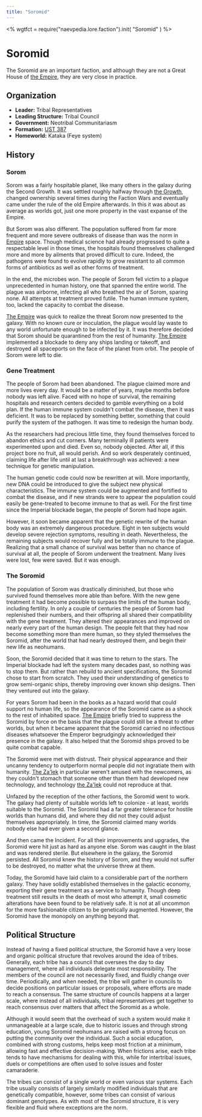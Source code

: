 ```yaml
---
title: "Soromid"
---
```

<%
wgtfct = require("naevpedia.lore.faction").init( "Soromid" )
%>
<widget wgtfct />

# Soromid

The Soromid are an important faction, and although they are not a Great House of [the Empire](lore/factions/empire), they are very close in practice.

## Organization

* **Leader:** Tribal Representatives
* **Leading Structure:** Tribal Council
* **Government:** Neotribal Communitariasm
* **Formation:** [UST 387](lore/history)
* **Homeworld:** Kataka (Feye system)

## History

### Sorom

Sorom was a fairly hospitable planet, like many others in the galaxy during the Second Growth.
It was settled roughly halfway through [the Growth](lore/history), changed ownership several times during the Faction Wars and eventually came under the rule of the old Empire afterwards.
In this it was about as average as worlds got, just one more property in the vast expanse of the Empire.

But Sorom was also different.
The population suffered from far more frequent and more severe outbreaks of disease than was the norm in [Empire](lore/factions/empire) space.
Though medical science had already progressed to quite a respectable level in those times, the hospitals found themselves challenged more and more by ailments that proved difficult to cure.
Indeed, the pathogens were found to evolve rapidly to grow resistant to all common forms of antibiotics as well as other forms of treatment.

In the end, the microbes won.
The people of Sorom fell victim to a plague unprecedented in human history, one that spanned the entire world.
The plague was airborne, infecting all who breathed the air of Sorom, sparing none.
All attempts at treatment proved futile.
The human immune system, too, lacked the capacity to combat the disease.

[The Empire](lore/factions/empire) was quick to realize the threat Sorom now presented to the galaxy.
With no known cure or inoculation, the plague would lay waste to any world unfortunate enough to be infected by it.
It was therefore decided that Sorom should be quarantined from the rest of humanity.
[The Empire](lore/factions/empire) implemented a blockade to deny any ships landing or takeoff, and destroyed all spaceports on the face of the planet from orbit.
The people of Sorom were left to die.

### Gene Treatment

The people of Sorom had been abandoned.
The plague claimed more and more lives every day.
It would be a matter of years, maybe months before nobody was left alive.
Faced with no hope of survival, the remaining hospitals and research centers decided to gamble everything on a bold plan.
If the human immune system couldn't combat the disease, then it was deficient.
It was to be replaced by something better, something that could purify the system of the pathogen.
It was time to redesign the human body.

As the researchers had precious little time, they found themselves forced to abandon ethics and cut corners.
Many terminally ill patients were experimented upon and died.
Even so, nobody objected.
After all, if this project bore no fruit, all would perish.
And so work desperately continued, claiming life after life until at last a breakthrough was achieved: a new technique for genetic manipulation.

The human genetic code could now be rewritten at will.
More importantly, new DNA could be introduced to give the subject new physical characteristics.
The immune system could be augmented and fortified to combat the disease, and if new strands were to appear the population could easily be gene-treated to become immune to that as well.
For the first time since the Imperial blockade began, the people of Sorom had hope again.

However, it soon became apparent that the genetic rewrite of the human body was an extremely dangerous procedure.
Eight in ten subjects would develop severe rejection symptoms, resulting in death.
Nevertheless, the remaining subjects would recover fully and be totally immune to the plague.
Realizing that a small chance of survival was better than no chance of survival at all, the people of Sorom underwent the treatment.
Many lives were lost, few were saved.
But it was enough.

### The Soromid

The population of Sorom was drastically diminished, but those who survived found themselves more able than before.
With the new gene treatment it had become possible to surpass the limits of the human body, including fertility.
In only a couple of centuries the people of Sorom had replenished their numbers, and their offspring all shared their compatibility with the gene treatment.
They altered their appearances and improved on nearly every part of the human design.
The people felt that they had now become something more than mere human, so they styled themselves the Soromid, after the world that had nearly destroyed them, and begin their new life as neohumans.

Soon, the Soromid decided that it was time to return to the stars.
The Imperial blockade had left the system many decades past, so nothing was to stop them.
But rather than rebuild to ancient specifications, the Soromid chose to start from scratch.
They used their understanding of genetics to grow semi-organic ships, thereby improving over known ship designs.
Then they ventured out into the galaxy.

For years Sorom had been in the books as a hazard world that could support no human life, so the appearance of the Soromid came as a shock to the rest of inhabited space.
[The Empire](lore/factions/empire) briefly tried to suppress the Soromid by force on the basis that the plague could still be a threat to other worlds, but when it became apparent that the Soromid carried no infectious diseases whatsoever the Emperor begrudgingly acknowledged their presence in the galaxy.
It also helped that the Soromid ships proved to be quite combat capable.

The Soromid were met with distrust.
Their physical appearance and their uncanny tendency to outperform normal people did not ingratiate them with humanity.
[The Za'lek](lore/factions/zalek) in particular weren't amused with the newcomers, as they couldn't stomach that someone other than them had developed new technology, and technology [the Za'lek](lore/factions/zalek) could not reproduce at that.

Unfazed by the reception of the other factions, the Soromid went to work.
The galaxy had plenty of suitable worlds left to colonize - at least, worlds suitable to the Soromid.
The Soromid had a far greater tolerance for hostile worlds than humans did, and where they did not they could adjust themselves appropriately.
In time, the Soromid claimed many worlds nobody else had ever given a second glance.

And then came the Incident.
For all their improvements and upgrades, the Soromid were hit just as hard as anyone else.
Sorom was caught in the blast and was rendered sterile.
But elsewhere in the galaxy, the Soromid persisted.
All Soromid knew the history of Sorom, and they would not suffer to be destroyed, no matter what the universe threw at them.

Today, the Soromid have laid claim to a considerable part of the northern galaxy.
They have solidly established themselves in the galactic economy, exporting their gene treatment as a service to humanity.
Though deep treatment still results in the death of most who attempt it, small cosmetic alterations have been found to be relatively safe.
It is not at all uncommon for the more fashionable citizen to be genetically augmented.
However, the Soromid have the monopoly on anything beyond that.

## Political Structure

Instead of having a fixed political structure, the Soromid have a very loose and organic political structure that revolves around the idea of tribes.
Generally, each tribe has a council that oversees the day to day management, where all individuals delegate most responsibility.
The members of the council are not necessarily fixed, and fluidly change over time.
Periodically, and when needed, the tribe will gather in councils to decide positions on particular issues or proposals, where efforts are made to reach a consensus.
The same structure of councils happens at a larger scale, where instead of all individuals, tribal representatives get together to reach consensus over matters that affect the Soromid as a whole.

Although it would seem that the overhead of such a system would make it unmanageable at a large scale, due to historic issues and through strong education, young Soromid neohumans are raised with a strong focus on putting the community over the individual.
Such a social education, combined with strong customs, helps keep most friction at a minimum, allowing fast and effective decision-making.
When frictions arise, each tribe tends to have mechanisms for dealing with this, while for intertribal issues, duels or competitions are often used to solve issues and foster camaraderie.

The tribes can consist of a single world or even various star systems.
Each tribe usually consists of largely similarly modified individuals that are genetically compatible, however, some tribes can consist of various dominant genotypes.
As with most of the Soromid structure, it is very flexible and fluid where exceptions are the norm.
